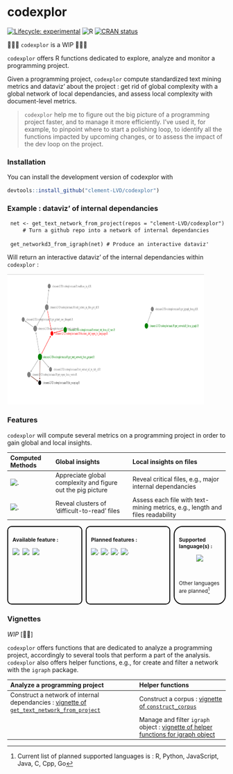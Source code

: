 
# codexplor

<!-- badges: start -->

[![Lifecycle:
experimental](https://img.shields.io/badge/lifecycle-experimental-orange.svg)](https://lifecycle.r-lib.org/articles/stages.html#experimental)
![R](https://img.shields.io/badge/R-black) [![CRAN
status](https://www.r-pkg.org/badges/version/codexplor)](https://CRAN.R-project.org/package=codexplor)
<!-- badges: end -->

🧰🔧🔨 `codexplor` is a WIP 🧰🔧🔨

`codexplor` offers R functions dedicated to explore, analyze and monitor
a programming project.

Given a programming project, `codexplor` compute standardized text
mining metrics and dataviz’ about the project : get rid of global
complexity with a global network of local dependancies, and assess local
complexity with document-level metrics.

> `codexplor` help me to figure out the big picture of a programming
> project faster, and to manage it more efficiently. I’ve used it, for
> example, to pinpoint where to start a polishing loop, to identify all
> the functions impacted by upcoming changes, or to assess the impact of
> the dev loop on the project.

### Installation

You can install the development version of codexplor with

``` r
devtools::install_github("clement-LVD/codexplor")
```

### Example : dataviz’ of internal dependancies

     net <- get_text_network_from_project(repos = "clement-LVD/codexplor")
         # Turn a github repo into a network of internal dependancies
         
     get_networkd3_from_igraph(net) # Produce an interactive dataviz'

Will return an interactive dataviz’ of the internal dependancies within
`codexplor` :

<img src="man/figures/network_codexplor_fn.png" width="90%"  height="300px" alt = ""/>
<!-- ![.](man/figures/network_codexplor_fn.png) -->

### Features

`codexplor` will compute several metrics on a programming project in
order to gain global and local insights.

| Computed Methods | Global insights | Local insights on files |
|:---|:---|:---|
| ![.](https://img.shields.io/badge/✔️-bold?style=flat&logoColor=black&logoSize=2&label=Network%20of%20internal%20dependencies&labelColor=black&color=green) | Appreciate global complexity and figure out the pig picture | Reveal critical files, e.g., major internal dependancies |
| ![.](https://img.shields.io/badge/%7B🚧%7D-bold?style=flat&logoColor=black&logoSize=2&label=Document-level%20metrics&labelColor=grey&color=orange) | Reveal clusters of ‘difficult-to-read’ files | Assess each file with text-mining metrics, e.g., length and files readability |

<!-- FEATURES are on 3 flex-columns : -->

<div style="display: flex;font-size: 12px;">

<div style="flex: 35%; padding: 10px; border: 2px solid #000; border-radius: 10px; margin-right: 8px;">

**Available feature :**

![ ](https://img.shields.io/badge/%7BConstruct--corpus%7D-bold?style=flat&logoColor=black&logoSize=2&label=Read%20files%20from%20github%20and/or%20locally&labelColor=black&color=green)
![ ](https://img.shields.io/badge/%7BAnalyze%7D-bold?style=flat&logoColor=black&logoSize=2&label=Compute%20a%20network%20of%20internal%20dependencies&labelColor=black&color=green)
![ ](https://img.shields.io/badge/%7BnetworkD3%7D-bold?style=flat&logoColor=black&logoSize=2&label=Get%20dataviz'%20from%20a%20network&labelColor=black&color=green)

</div>

<div style="flex: 40%; padding: 10px; border: 2px solid #000; border-radius: 10px; margin-right: 8px;">

**Planned features :**

![.](https://img.shields.io/badge/%7BAnalyze%7D-bold?style=flat&logoColor=black&logoSize=2&label=Document-level%20metrics&labelColor=grey&color=orange)
![.](https://img.shields.io/badge/%7BAnalyze%7D-bold?style=flat&logoColor=black&logoSize=2&label=Global%20text-mining%20metrics&labelColor=grey&color=orange)
![.](https://img.shields.io/badge/%7BExport%7D-bold?style=flat&logoColor=black&logoSize=2&label=Reporting&labelColor=grey&color=orange)
![.](https://img.shields.io/badge/%7BAnalyze%7D-bold?style=flat&logoColor=black&logoSize=2&label=Advanced%20network%20metrics&labelColor=grey&color=orange)

</div>

<div style="flex: 20%; padding: 10px; border: 2px solid #000; border-radius: 20px">

**Supported language(s) :**

<figure>
<img src="https://img.shields.io/badge/R-green" alt=" " />
<figcaption aria-hidden="true"> </figcaption>
</figure>

Other languages are planned[^1]

</div>

</div>

### Vignettes

*WIP* \[🔧🔨\]

`codexplor` offers functions that are dedicated to analyze a programming
project, accordingly to several tools that perform a part of the
analysis. `codexplor` also offers helper functions, e.g., for create and
filter a network with the `igraph` package.

| Analyze a programming project | Helper functions |
|:---|:---|
| Construct a network of internal dependancies : [vignette of `get_text_network_from_project`](https://clement-lvd.github.io/codexplor/articles/vignette_get_text_network_from_project.html) | Construct a corpus : [vignette of `construct_corpus`](https://clement-lvd.github.io/codexplor/articles/construct_a_corpus.html) |
|  | Manage and filter `igraph` object : [vignette of helper functions for igraph object](https://clement-lvd.github.io/codexplor/articles/manage_igraph_object.html) |

[^1]: Current list of planned supported languages is : R, Python,
    JavaScript, Java, C, Cpp, Go

